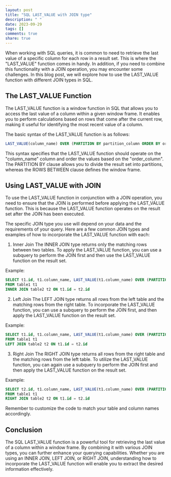 ```yaml
---
layout: post
title: "SQL LAST_VALUE with JOIN type"
description: " "
date: 2023-09-29
tags: []
comments: true
share: true
---
```


When working with SQL queries, it is common to need to retrieve the last value of a specific column for each row in a result set. This is where the "LAST_VALUE" function comes in handy. In addition, if you need to combine this functionality with a JOIN operation, you may encounter some challenges. In this blog post, we will explore how to use the LAST_VALUE function with different JOIN types in SQL.

## The LAST_VALUE Function
The LAST_VALUE function is a window function in SQL that allows you to access the last value of a column within a given window frame. It enables you to perform calculations based on rows that come after the current row, making it useful for identifying the most recent value of a column.

The basic syntax of the LAST_VALUE function is as follows:

```sql
LAST_VALUE(column_name) OVER (PARTITION BY partition_column ORDER BY order_column ROWS BETWEEN UNBOUNDED PRECEDING AND UNBOUNDED FOLLOWING)
```
This syntax specifies that the LAST_VALUE function should operate on the "column_name" column and order the values based on the "order_column". The PARTITION BY clause allows you to divide the result set into partitions, whereas the ROWS BETWEEN clause defines the window frame.

## Using LAST_VALUE with JOIN
To use the LAST_VALUE function in conjunction with a JOIN operation, you need to ensure that the JOIN is performed before applying the LAST_VALUE function. This is because the LAST_VALUE function operates on the result set after the JOIN has been executed.

The specific JOIN type you use will depend on your data and the requirements of your query. Here are a few common JOIN types and examples of how to incorporate the LAST_VALUE function with each:

1. Inner Join
The INNER JOIN type returns only the matching rows between two tables. To apply the LAST_VALUE function, you can use a subquery to perform the JOIN first and then use the LAST_VALUE function on the result set.

Example:
```sql
SELECT t1.id, t1.column_name, LAST_VALUE(t1.column_name) OVER (PARTITION BY t1.id ORDER BY t2.order_column) AS last_value
FROM table1 t1
INNER JOIN table2 t2 ON t1.id = t2.id
```

2. Left Join
The LEFT JOIN type returns all rows from the left table and the matching rows from the right table. To incorporate the LAST_VALUE function, you can use a subquery to perform the JOIN first, and then apply the LAST_VALUE function on the result set.

Example:
```sql
SELECT t1.id, t1.column_name, LAST_VALUE(t1.column_name) OVER (PARTITION BY t1.id ORDER BY t2.order_column) AS last_value
FROM table1 t1
LEFT JOIN table2 t2 ON t1.id = t2.id
```

3. Right Join
The RIGHT JOIN type returns all rows from the right table and the matching rows from the left table. To utilize the LAST_VALUE function, you can again use a subquery to perform the JOIN first and then apply the LAST_VALUE function on the result set.

Example:
```sql
SELECT t2.id, t1.column_name, LAST_VALUE(t1.column_name) OVER (PARTITION BY t2.id ORDER BY t2.order_column) AS last_value
FROM table1 t1
RIGHT JOIN table2 t2 ON t1.id = t2.id
```

Remember to customize the code to match your table and column names accordingly.

## Conclusion
The SQL LAST_VALUE function is a powerful tool for retrieving the last value of a column within a window frame. By combining it with various JOIN types, you can further enhance your querying capabilities. Whether you are using an INNER JOIN, LEFT JOIN, or RIGHT JOIN, understanding how to incorporate the LAST_VALUE function will enable you to extract the desired information effectively.